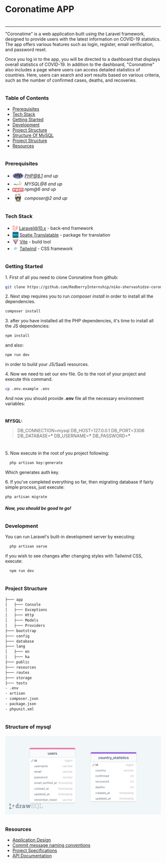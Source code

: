 <div style="display:flex; align-items: center">

  <h1 style="position:relative; top: -6px" >Coronatime APP</h1>
</div>

---

"Coronatime" is a web application built using the Laravel framework, designed to provide users with the latest information on COVID-19 statistics. The app offers various features such as login, register, email verification, and password reset.

Once you log in to the app, you will be directed to a dashboard that displays overall statistics of COVID-19. In addition to the dashboard, "Coronatime" also includes a page where users can access detailed statistics of countries. Here, users can search and sort results based on various criteria, such as the number of confirmed cases, deaths, and recoveries.

#

### Table of Contents

-   [Prerequisites](#prerequisites)
-   [Tech Stack](#tech-stack)
-   [Getting Started](#getting-started)
-   [Development](#development)
-   [Project Structure](#project-structure)
-   [Structure Of MySQL](#structure-of-mysql)
-   [Project Structure](#project-structure)
-   [Resources](#resources)

#

### Prerequisites

-   <img src="readme/assets/php.svg" width="35" style="position: relative; top: 4px" /> *PHP@8.1 and up*
-   <img src="readme/assets/mysql.png" width="35" style="position: relative; top: 4px" /> _MYSQL@8 and up_
-   <img src="readme/assets/npm.png" width="35" style="position: relative; top: 4px" /> _npm@6 and up_
-   <img src="readme/assets/composer.png" width="35" style="position: relative; top: 6px" /> _composer@2 and up_

#

### Tech Stack

-   <img src="readme/assets/laravel.png" height="18" style="position: relative; top: 4px" /> [Laravel@10.x](https://laravel.com/docs/10.x) - back-end framework
-   <img src="readme/assets/spatie.png" height="19" style="position: relative; top: 4px" /> [Spatie Translatable](https://github.com/spatie/laravel-translatable) - package for translation
-   <img src="readme/assets/vite.svg" height="19" style="position: relative; top: 4px" /> [Vite](https://vitejs.dev/guide/) - build tool
-   <img src="readme/assets/tailwind.png" height="19" style="position: relative; top: 4px" /> [Tailwind](https://tailwindcss.com/docs/installation) - CSS framework

#

### Getting Started

1\. First of all you need to clone Coronatime from github:

```sh
git clone https://github.com/RedberryInternship/niko-shervashidze-coronatime.git

```

2\. Next step requires you to run _composer install_ in order to install all the dependencies.

```sh
composer install
```

3\. after you have installed all the PHP dependencies, it's time to install all the JS dependencies:

```sh
npm install
```

and also:

```sh
npm run dev
```

in order to build your JS/SaaS resources.

4\. Now we need to set our env file. Go to the root of your project and execute this command.

```sh
cp .env.example .env
```

And now you should provide **.env** file all the necessary environment variables:

#

**MYSQL:**

> DB_CONNECTION=mysql
> DB_HOST=127.0.0.1
> DB_PORT=3306
> DB_DATABASE=**\***
> DB_USERNAME=**\***
> DB_PASSWORD=**\***

#

5\. Now execute in the root of you project following:

```sh
  php artisan key:generate
```

Which generates auth key.

6\. If you've completed everything so far, then migrating database if fairly simple process, just execute:

```sh
php artisan migrate
```

##### Now, you should be good to go!

#

### Development

You can run Laravel's built-in development server by executing:

```sh
  php artisan serve
```

if you wish to see changes after changing styles with Tailwind CSS, execute:

```sh
  npm run dev
```

#

### Project Structure

```bash
├─── app
│   ├─── Console
│   ├─── Exceptions
│   ├─── Http
│   ├─── Models
│   ├─── Providers
├─── bootstrap
├─── config
├─── database
├─── lang
│   ├─── en
│   ├─── ka
├─── public
├─── resources
├─── routes
├─── storage
├─── tests
- .env
- artisan
- composer.json
- package.json
- phpunit.xml
```

#

### Structure of mysql

<img src="readme/assets/drawsql-coronatime.png" style="position: relative; top: 4px" />

#

### Resources

-   [Application Design](https://www.figma.com/file/O9A950iYrHgZHtBuCtNSY8/Coronatime?node-id=0%3A1)
-   [Commit message naming conventions](https://redberry.gitbook.io/resources/other/git-is-semantikuri-komitebi)
-   [Project Specifications](https://redberry.gitbook.io/coronatime/)
-   [API Documentation](https://devtest.ge/api)
